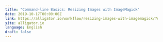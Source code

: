 ```yaml
---
title: "Command-line Basics: Resizing Images with ImageMagick"
date: 2019-10-17T00:00:00Z
link: https://alligator.io/workflow/resizing-images-with-imagemagick/?utm_medium=RSS&utm_source=news.12bit.vn
site: alligator.io
language: English
draft: false
---
```

